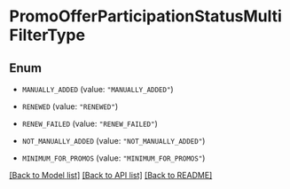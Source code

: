 # PromoOfferParticipationStatusMultiFilterType

## Enum


* `MANUALLY_ADDED` (value: `"MANUALLY_ADDED"`)

* `RENEWED` (value: `"RENEWED"`)

* `RENEW_FAILED` (value: `"RENEW_FAILED"`)

* `NOT_MANUALLY_ADDED` (value: `"NOT_MANUALLY_ADDED"`)

* `MINIMUM_FOR_PROMOS` (value: `"MINIMUM_FOR_PROMOS"`)


[[Back to Model list]](../README.md#documentation-for-models) [[Back to API list]](../README.md#documentation-for-api-endpoints) [[Back to README]](../README.md)


